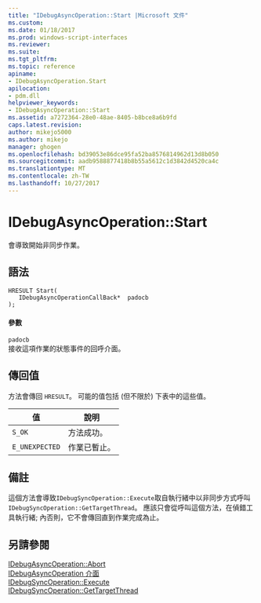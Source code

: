 ```yaml
---
title: "IDebugAsyncOperation::Start |Microsoft 文件"
ms.custom: 
ms.date: 01/18/2017
ms.prod: windows-script-interfaces
ms.reviewer: 
ms.suite: 
ms.tgt_pltfrm: 
ms.topic: reference
apiname:
- IDebugAsyncOperation.Start
apilocation:
- pdm.dll
helpviewer_keywords:
- IDebugAsyncOperation::Start
ms.assetid: a7272364-28e0-48ae-8405-b8bce8a6b9fd
caps.latest.revision: 
author: mikejo5000
ms.author: mikejo
manager: ghogen
ms.openlocfilehash: bd39053e86dce95fa52ba8576814962d13d8b050
ms.sourcegitcommit: aadb9588877418b8b55a5612c1d3842d4520ca4c
ms.translationtype: MT
ms.contentlocale: zh-TW
ms.lasthandoff: 10/27/2017
---
```

# <a name="idebugasyncoperationstart"></a>IDebugAsyncOperation::Start
會導致開始非同步作業。  
  
## <a name="syntax"></a>語法  
  
```  
HRESULT Start(  
   IDebugAsyncOperationCallBack*  padocb  
);  
```  
  
#### <a name="parameters"></a>參數  
 `padocb`  
 接收這項作業的狀態事件的回呼介面。  
  
## <a name="return-value"></a>傳回值  
 方法會傳回 `HRESULT`。 可能的值包括 (但不限於) 下表中的這些值。  
  
|值|說明|  
|-----------|-----------------|  
|`S_OK`|方法成功。|  
|`E_UNEXPECTED`|作業已暫止。|  
  
## <a name="remarks"></a>備註  
 這個方法會導致`IDebugSyncOperation::Execute`取自執行緒中以非同步方式呼叫`IDebugSyncOperation::GetTargetThread`。 應該只會從呼叫這個方法，在偵錯工具執行緒; 內否則，它不會傳回直到作業完成為止。  
  
## <a name="see-also"></a>另請參閱  
 [IDebugAsyncOperation::Abort](../../winscript/reference/idebugasyncoperation-abort.md)   
 [IDebugAsyncOperation 介面](../../winscript/reference/idebugasyncoperation-interface.md)   
 [IDebugSyncOperation::Execute](../../winscript/reference/idebugsyncoperation-execute.md)   
 [IDebugSyncOperation::GetTargetThread](../../winscript/reference/idebugsyncoperation-gettargetthread.md)